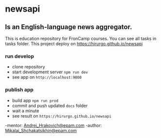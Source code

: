 # newsapi
## Is an English-language news aggregator.

This is education repository for FronCamp courses. You can see all tasks in tasks folder.
This project deploy on https://hirurgo.github.io/newsapi

### run develop
- clone repository
- start development server `npm run dev`
- see app on `http://localhost:9000`

### publish app
- build app `npm run prod`
- commit and push updated `docs` folder
- wait a minute
- see result on `https://hirurgo.github.io/newsapi`


 -mentor: Andrei_Hrakovich@epam.com
 -author: Mikalai_Shchakatsikhin@epam.com
